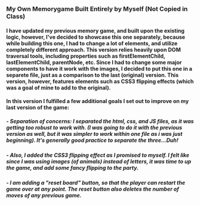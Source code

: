 ### My Own Memorygame Built Entirely by Myself (Not Copied in Class)

#### I have updated my previous memory game, and built upon the existing logic, however, I've decided to showcase this one separately, because while building this one, I had to change a lot of elements, and utilize completely different approach. This version relies heavily upon DOM traversal tools, including properties such as firstElementChild, lastElementChild, parentNode, etc. Since I had to change some major components to have it work with the images, I decided to put this one in a separete file, just as a comparison to the last (original) version. This version, however, features elements such as CSS3 flipping effects (which was a goal of mine to add to the original). 

#### In this version I fulfilled a few additional goals I set out to improve on my last version of the game:

##### - Separation of concerns: I separated the html, css, and JS files, as it was getting too robust to work with. (I was going to do it with the previous version as well, but it was simpler to work within one file as i was just beginning). It's generally good practice to separate the three...Duh!

##### - Also, I added the CSS3 flipping effect as I promised to myself. I felt like since I was using images (of animals) instead of letters, it was time to up the game, and add some fancy flipping to the party.

##### - I am adding a "reset board" button, so that the player can restart the game over at any point. The reset button also deletes the number of moves of any previous game.